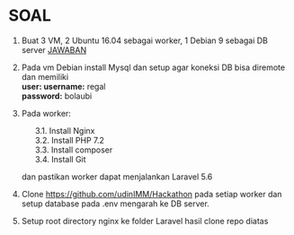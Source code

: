 # SOAL
1. Buat 3 VM, 2 Ubuntu 16.04 sebagai worker, 1 Debian 9 sebagai DB server
[JAWABAN](https://github.com/rahajengdwi/CLoud2018/tree/master/Ansible/1)

2. Pada vm Debian install Mysql dan setup agar koneksi DB bisa diremote dan memiliki<br/> 
   <b>user: username:</b> regal<br/> 
   <b>password:</b> bolaubi

3. Pada worker: <ol>3.1. Install Nginx<br/>
      3.2. Install PHP 7.2<br/>
      3.3. Install composer<br/>
      3.4. Install Git
    </ol>dan pastikan worker dapat menjalankan Laravel 5.6
4. Clone https://github.com/udinIMM/Hackathon pada setiap worker dan setup database pada .env mengarah ke DB server.
5. Setup root directory nginx ke folder Laravel hasil clone repo diatas
